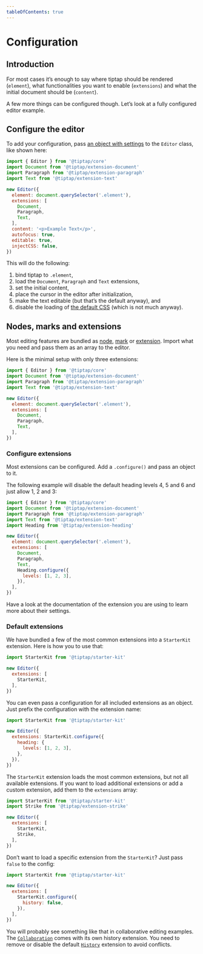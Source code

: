 ```yaml
---
tableOfContents: true
---
```


# Configuration

## Introduction
For most cases it’s enough to say where tiptap should be rendered (`element`), what functionalities you want to enable (`extensions`) and what the initial document should be (`content`). 

A few more things can be configured though. Let’s look at a fully configured editor example.

## Configure the editor
To add your configuration, pass [an object with settings](/api/editor) to the `Editor` class, like shown here:

```js
import { Editor } from '@tiptap/core'
import Document from '@tiptap/extension-document'
import Paragraph from '@tiptap/extension-paragraph'
import Text from '@tiptap/extension-text'

new Editor({
  element: document.querySelector('.element'),
  extensions: [
    Document,
    Paragraph,
    Text,
  ],
  content: '<p>Example Text</p>',
  autofocus: true,
  editable: true,
  injectCSS: false,
})
```

This will do the following:

1. bind tiptap to `.element`,
2. load the `Document`, `Paragraph` and `Text` extensions,
3. set the initial content,
4. place the cursor in the editor after initialization,
5. make the text editable (but that’s the default anyway), and
6. disable the loading of [the default CSS](https://github.com/ueberdosis/tiptap/tree/main/packages/core/src/style.ts) (which is not much anyway).

## Nodes, marks and extensions
Most editing features are bundled as [node](/api/nodes), [mark](/api/marks) or [extension](/api/extensions). Import what you need and pass them as an array to the editor.

Here is the minimal setup with only three extensions:

```js
import { Editor } from '@tiptap/core'
import Document from '@tiptap/extension-document'
import Paragraph from '@tiptap/extension-paragraph'
import Text from '@tiptap/extension-text'

new Editor({
  element: document.querySelector('.element'),
  extensions: [
    Document,
    Paragraph,
    Text,
  ],
})
```

### Configure extensions
Most extensions can be configured. Add a `.configure()` and pass an object to it. 

The following example will disable the default heading levels 4, 5 and 6 and just allow 1, 2 and 3:

```js
import { Editor } from '@tiptap/core'
import Document from '@tiptap/extension-document'
import Paragraph from '@tiptap/extension-paragraph'
import Text from '@tiptap/extension-text'
import Heading from '@tiptap/extension-heading'

new Editor({
  element: document.querySelector('.element'),
  extensions: [
    Document,
    Paragraph,
    Text,
    Heading.configure({
      levels: [1, 2, 3],
    }),
  ],
})
```

Have a look at the documentation of the extension you are using to learn more about their settings.

### Default extensions
We have bundled a few of the most common extensions into a `StarterKit` extension. Here is how you to use that:

```js
import StarterKit from '@tiptap/starter-kit'

new Editor({
  extensions: [
    StarterKit,
  ],
})
```

You can even pass a configuration for all included extensions as an object. Just prefix the configuration with the extension name:

```js
import StarterKit from '@tiptap/starter-kit'

new Editor({
  extensions: StarterKit.configure({
    heading: {
      levels: [1, 2, 3],
    },
  }),
})
```

The `StarterKit` extension loads the most common extensions, but not all available extensions. If you want to load additional extensions or add a custom extension, add them to the `extensions` array:

```js
import StarterKit from '@tiptap/starter-kit'
import Strike from '@tiptap/extension-strike'

new Editor({
  extensions: [
    StarterKit,
    Strike,
  ],
})
```

Don’t want to load a specific extension from the `StarterKit`? Just pass `false` to the config:

```js
import StarterKit from '@tiptap/starter-kit'

new Editor({
  extensions: [
    StarterKit.configure({
      history: false,
    }),
  ],
})
```

You will probably see something like that in collaborative editing examples. The [`Collaboration`](/api/extensions/collaboration) comes with its own history extension. You need to remove or disable the default [`History`](/api/extensions/history) extension to avoid conflicts.
